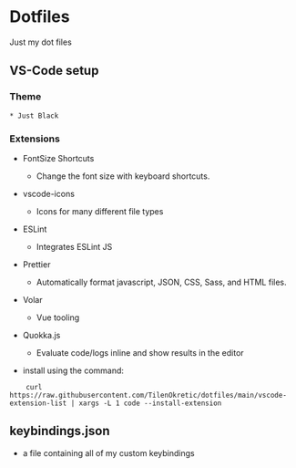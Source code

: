 # Dotfiles
Just my dot files


## VS-Code setup

### Theme
    * Just Black
### Extensions
* FontSize Shortcuts 
   * Change the font size with keyboard shortcuts.
* vscode-icons
   * Icons for many different file types
* ESLint
   * Integrates ESLint JS
* Prettier
   * Automatically format javascript, JSON, CSS, Sass, and HTML files.
* Volar
   * Vue tooling
* Quokka.js
   * Evaluate code/logs inline and show results in the editor






* install using the command: 
```
    curl https://raw.githubusercontent.com/TilenOkretic/dotfiles/main/vscode-extension-list | xargs -L 1 code --install-extension
```
## keybindings.json
* a file containing all of my custom keybindings
